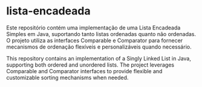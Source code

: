 # lista-encadeada
Este repositório contém uma implementação de uma Lista Encadeada Simples em Java, suportando tanto listas ordenadas quanto não ordenadas. O projeto utiliza as interfaces Comparable e Comparator para fornecer mecanismos de ordenação flexíveis e personalizáveis quando necessário.

This repository contains an implementation of a Singly Linked List in Java, supporting both ordered and unordered lists. The project leverages Comparable and Comparator interfaces to provide flexible and customizable sorting mechanisms when needed.
